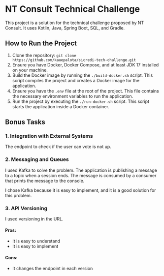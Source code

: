 # NT Consult Technical Challenge

This project is a solution for the technical challenge proposed by NT Consult. It uses Kotlin, Java, Spring Boot, SQL, and Gradle.

## How to Run the Project

1. Clone the repository: `git clone https://github.com/kauepalota/sicredi-tech-challenge.git`
2. Ensure you have Docker, Docker Compose, and at least JDK 17 installed on your machine.
3. Build the Docker image by running the `./build-docker.sh` script. This script compiles the project and creates a Docker image for the application.
4. Ensure you have the `.env` file at the root of the project. This file contains the necessary environment variables to run the application.
5. Run the project by executing the `./run-docker.sh` script. This script starts the application inside a Docker container.

## Bonus Tasks

### 1. Integration with External Systems

The endpoint to check if the user can vote is not up.

### 2. Messaging and Queues

I used Kafka to solve the problem. 
The application is publishing a message to a topic when a session ends. 
The message is consumed by a consumer that prints the message to the console.

I chose Kafka because it is easy to implement, and it is a good solution for this problem.

### 3. API Versioning

I used versioning in the URL.

#### Pros:
- It is easy to understand
- It is easy to implement

#### Cons:
- It changes the endpoint in each version